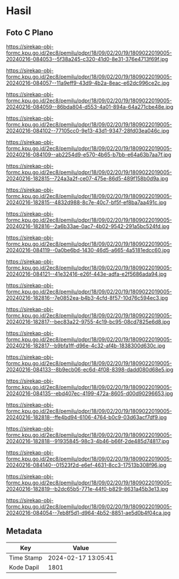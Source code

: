 # Hasil

## Foto C Plano

https://sirekap-obj-formc.kpu.go.id/2ec8/pemilu/pdpr/18/09/02/20/19/1809022019005-20240216-084053--5f38a245-c320-41d0-8e31-376e4713f69f.jpg

https://sirekap-obj-formc.kpu.go.id/2ec8/pemilu/pdpr/18/09/02/20/19/1809022019005-20240216-084057--11a9eff9-43d9-4b2a-8eac-e62dc996ce2c.jpg

https://sirekap-obj-formc.kpu.go.id/2ec8/pemilu/pdpr/18/09/02/20/19/1809022019005-20240216-084059--86bda804-d553-4a01-894a-64a271cbe48e.jpg

https://sirekap-obj-formc.kpu.go.id/2ec8/pemilu/pdpr/18/09/02/20/19/1809022019005-20240216-084102--77105cc0-9e13-43d1-9347-28fd03ea046c.jpg

https://sirekap-obj-formc.kpu.go.id/2ec8/pemilu/pdpr/18/09/02/20/19/1809022019005-20240216-084109--ab2254d9-e570-4b65-b7bb-e64a63b7aa7f.jpg

https://sirekap-obj-formc.kpu.go.id/2ec8/pemilu/pdpr/18/09/02/20/19/1809022019005-20240216-182815--724a3a2f-ce07-475e-86d5-489f158b0d9a.jpg

https://sirekap-obj-formc.kpu.go.id/2ec8/pemilu/pdpr/18/09/02/20/19/1809022019005-20240216-182815--4832d988-8c7e-40c7-bf5f-ef8ba7aa491c.jpg

https://sirekap-obj-formc.kpu.go.id/2ec8/pemilu/pdpr/18/09/02/20/19/1809022019005-20240216-182816--2a6b33ae-0ac7-4b02-9542-291a5bc524fd.jpg

https://sirekap-obj-formc.kpu.go.id/2ec8/pemilu/pdpr/18/09/02/20/19/1809022019005-20240216-084119--0a0be6bd-1430-46d5-a665-4a5181edcc60.jpg

https://sirekap-obj-formc.kpu.go.id/2ec8/pemilu/pdpr/18/09/02/20/19/1809022019005-20240216-084121--41e32416-e26f-443e-adfa-e2f5686ada94.jpg

https://sirekap-obj-formc.kpu.go.id/2ec8/pemilu/pdpr/18/09/02/20/19/1809022019005-20240216-182816--7e0852ea-b4b3-4cfd-8f57-10d76c594ec3.jpg

https://sirekap-obj-formc.kpu.go.id/2ec8/pemilu/pdpr/18/09/02/20/19/1809022019005-20240216-182817--bec83a22-9755-4c19-bc95-08cd7825e6d8.jpg

https://sirekap-obj-formc.kpu.go.id/2ec8/pemilu/pdpr/18/09/02/20/19/1809022019005-20240216-182817--b9bfa1ff-d96e-4c32-af4b-1838300d630c.jpg

https://sirekap-obj-formc.kpu.go.id/2ec8/pemilu/pdpr/18/09/02/20/19/1809022019005-20240216-084133--8b9ecb06-ec6d-4f08-8398-dadd080d68e5.jpg

https://sirekap-obj-formc.kpu.go.id/2ec8/pemilu/pdpr/18/09/02/20/19/1809022019005-20240216-084135--ebd407ec-4199-472a-8605-d00d90296653.jpg

https://sirekap-obj-formc.kpu.go.id/2ec8/pemilu/pdpr/18/09/02/20/19/1809022019005-20240216-182818--ffe4bd94-6106-4764-b0c9-03d63acf7df9.jpg

https://sirekap-obj-formc.kpu.go.id/2ec8/pemilu/pdpr/18/09/02/20/19/1809022019005-20240216-182818--91935845-98c3-4b46-b66f-2de485d74817.jpg

https://sirekap-obj-formc.kpu.go.id/2ec8/pemilu/pdpr/18/09/02/20/19/1809022019005-20240216-084140--01523f2d-e6ef-4631-8cc3-17513b308f96.jpg

https://sirekap-obj-formc.kpu.go.id/2ec8/pemilu/pdpr/18/09/02/20/19/1809022019005-20240216-182819--b2dc65b5-771e-44f0-b829-8631a45b3e13.jpg

https://sirekap-obj-formc.kpu.go.id/2ec8/pemilu/pdpr/18/09/02/20/19/1809022019005-20240216-084054--7eb8f5d1-d964-4b52-8851-ae5d0b4f04ca.jpg


## Metadata

| Key        | Value               |
| ---------- | ------------------- |
| Time Stamp | 2024-02-17 13:05:41 |
| Kode Dapil | 1801                |



